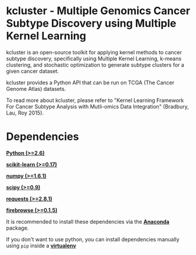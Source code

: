 # kcluster - Multiple Genomics Cancer Subtype Discovery using Multiple Kernel Learning

kcluster is an open-source toolkit for applying kernel methods to cancer subtype discovery, specifically using Multiple Kernel Learning, k-means clustering, and stochastic optimization to generate subtype clusters for a given cancer dataset.

kcluster provides a Python API that can be run on TCGA (The Cancer Genome Atlas) datasets.

To read more about kcluster, please refer to "Kernel Learning Framework For Cancer Subtype Analysis with Mutli-omics Data Integration" (Bradbury, Lau, Roy 2015).

# Dependencies
[**Python (>=2.6)**](https://www.python.org/downloads/)

[**scikit-learn (>=0.17)**](http://scikit-learn.org/stable/install.html)

[**numpy (>=1.6.1)**](http://www.numpy.org/)

[**scipy (>=0.9)**](http://www.scipy.org/install.html)

[**requests (>=2.8.1)**](http://docs.python-requests.org/en/latest/)

[**firebrowse (>=0.1.5)**](https://confluence.broadinstitute.org/display/GDAC/fbget)

It is recommended to install these dependencies via the [**Anaconda**](https://www.continuum.io/downloads) package.

If you don't want to use python, you can install dependencies manually using `pip` inside a [**virtualenv**](http://docs.python-guide.org/en/latest/dev/virtualenvs/)